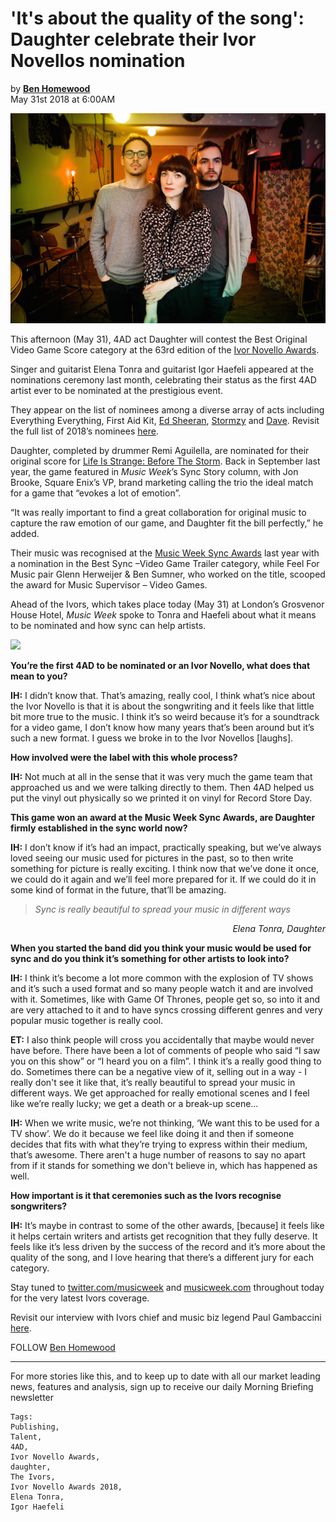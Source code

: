 # 'It's about the quality of the song': Daughter celebrate their Ivor Novellos nomination 

by [**Ben Homewood**](https://www.musicweek.com/user/read/101787) \
May 31st 2018 at 6:00AM

<img src="/Images/Sonny Malhotra/Daughter-1-CreditSonnyMalhotra.jpg">

This afternoon (May 31), 4AD act Daughter will contest the Best Original Video Game Score category at the 63rd edition of the [Ivor Novello Awards](http://www.musicweek.com/news/tag/ivor-novello-awards).

Singer and guitarist Elena Tonra and guitarist Igor Haefeli appeared at the nominations ceremony last month, celebrating their status as the first 4AD artist ever to be nominated at the prestigious event.

They appear on the list of nominees among a diverse array of acts including Everything Everything, First Aid Kit, [Ed Sheeran](http://www.musicweek.com/media/read/ed-sheeran-taylor-swift-and-gallaghers-enjoy-biggest-weekend-boost/072642), [Stormzy](http://www.musicweek.com/news/tag/stormzy) and [Dave](http://www.musicweek.com/talent/read/he-s-so-different-to-stormzy-fraser-t-smith-on-brits-breakthrough-nominee-dave-s-debut-album/071528). Revisit the full list of 2018’s nominees [here](http://www.musicweek.com/talent/read/ed-sheeran-stormzy-sampha-and-rag-n-bone-man-nominated-for-2018-ivor-novello-awards/072243).

Daughter, completed by drummer Remi Aguilella, are nominated for their original score for [Life Is Strange: Before The Storm](http://www.musicweek.com/publishing/read/sync-story-life-is-strange-before-the-storm-daughter/069843). Back in September last year, the game featured in *Music Week*’s Sync Story column, with Jon Brooke, Square Enix’s VP, brand marketing calling the trio the ideal match for a game that “evokes a lot of emotion”.

“It was really important to find a great collaboration for original music to capture the raw emotion of our game, and Daughter fit the bill perfectly,” he added.

Their music was recognised at the [Music Week Sync Awards](http://www.musicweek.com/media/read/music-week-sync-awards-2017-winners-in-full/070208) last year with a nomination in the Best Sync –Video Game Trailer category, while Feel For Music pair Glenn Herweijer & Ben Sumner, who worked on the title, scooped the award for Music Supervisor – Video Games.

Ahead of the Ivors, which takes place today (May 31) at London’s Grosvenor House Hotel, *Music Week* spoke to Tonra and Haefeli about what it means to be nominated and how sync can help artists.

[<img src="https://i.ytimg.com/vi/ivoUAjd_Clw/maxresdefault.jpg">](https://www.youtube.com/watch?v=ivoUAjd_Clw)

**You’re the first 4AD to be nominated or an Ivor Novello, what does that mean to you?**

**IH:** I didn’t know that. That’s amazing, really cool, I think what’s nice about the Ivor Novello is that it is about the songwriting and it feels like that little bit more true to the music. I think it’s so weird because it’s for a soundtrack for a video game, I don’t know how many years that’s been around but it’s such a new format. I guess we broke in to the Ivor Novellos [laughs].

**How involved were the label with this whole process?**

**IH:** Not much at all in the sense that it was very much the game team that approached us and we were talking directly to them. Then 4AD helped us put the vinyl out physically so we printed it on vinyl for Record Store Day.

**This game won an award at the Music Week Sync Awards, are Daughter firmly established in the sync world now?**

**IH:** I don’t know if it’s had an impact, practically speaking, but we’ve always loved seeing our music used for pictures in the past, so to then write something for picture is really exciting. I think now that we’ve done it once, we could do it again and we’ll feel more prepared for it. If we could do it in some kind of format in the future, that’ll be amazing.

> *Sync is really beautiful to spread your music in different ways*

*<p align="right">
Elena Tonra, Daughter*
</p>

**When you started the band did you think your music would be used for sync and do you think it’s something for other artists to look into?**

**IH:** I think it’s become a lot more common with the explosion of TV shows and it’s such a used format and so many people watch it and are involved with it. Sometimes, like with Game Of Thrones, people get so, so into it and are very attached to it and to have syncs crossing different genres and very popular music together is really cool. 

**ET:** I also think people will cross you accidentally that maybe would never have before. There have been a lot of comments of people who said “I saw you on this show” or “I heard you on a film”. I think it’s a really good thing to do. Sometimes there can be a negative view of it, selling out in a way - I really don't see it like that, it’s really beautiful to spread your music in different ways. We get approached for really emotional scenes and I feel like we’re really lucky; we get a death or a break-up scene…

**IH:** When we write music, we’re not thinking, ‘We want this to be used for a TV show’. We do it because we feel like doing it and then if someone decides that fits with what they’re trying to express within their medium, that’s awesome. There aren't a huge number of reasons to say no apart from if it stands for something we don't believe in, which has happened as well.

**How important is it that ceremonies such as the Ivors recognise songwriters?**

**IH:** It’s maybe in contrast to some of the other awards, [because] it feels like it helps certain writers and artists get recognition that they fully deserve. It feels like it’s less driven by the success of the record and it’s more about the quality of the song, and I love hearing that there’s a different jury for each category.

Stay tuned to [twitter.com/musicweek](https://twitter.com/MusicWeek?ref_src=twsrc%5Egoogle%7Ctwcamp%5Eserp%7Ctwgr%5Eauthor) and [musicweek.com](http://www.musicweek.com/) throughout today for the very latest Ivors coverage.

Revisit our interview with Ivors chief and music biz legend Paul Gambaccini [here](http://www.musicweek.com/talent/read/it-means-so-much-to-the-artists-paul-gambaccini-toasts-songwriters-at-ivor-novello-nominations-bash/072257).

FOLLOW [Ben Homewood](https://twitter.com/ben_homewood)

---


For more stories like this, and to keep up to date with all our market leading news, features and analysis, sign up to receive our daily Morning Briefing newsletter

    Tags:
    Publishing,
    Talent,
    4AD,
    Ivor Novello Awards,
    daughter,
    The Ivors,
    Ivor Novello Awards 2018,
    Elena Tonra,
    Igor Haefeli
